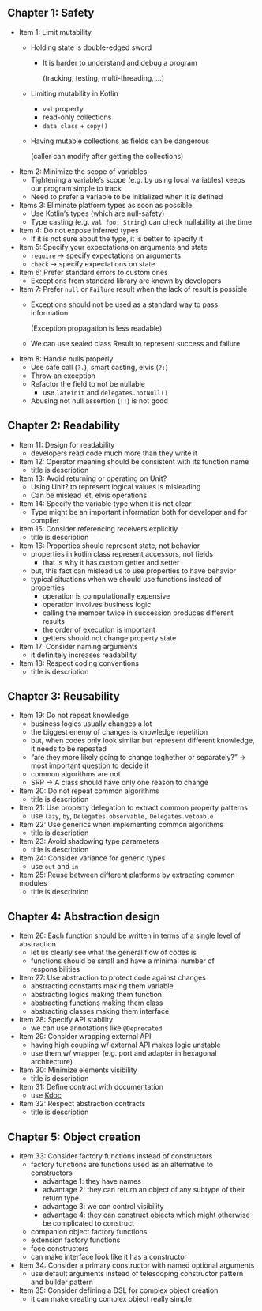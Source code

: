 ## Chapter 1: Safety

- Item 1: Limit mutability
    - Holding state is double-edged sword
        - It is harder to understand and debug a program
            
            (tracking, testing, multi-threading, …)
            
    - Limiting mutability in Kotlin
        - `val` property
        - read-only collections
        - `data class` + `copy()`
    - Having mutable collections as fields can be dangerous
        
        (caller can modify after getting the collections)
- Item 2: Minimize the scope of variables
    - Tightening a variable’s scope (e.g. by using local variables) keeps our program simple to track
    - Need to prefer a variable to be initialized when it is defined
- Items 3: Eliminate platform types as soon as possible
    - Use Kotlin’s types (which are null-safety)
    - Type casting (e.g. `val foo: String`) can check nullability at the time
- Item 4: Do not expose inferred types
    - If it is not sure about the type, it is better to specify it
- Item 5: Specify your expectations on arguments and state
    - `require` → specify expectations on arguments
    - `check` → specify expectations on state
- Item 6: Prefer standard errors to custom ones
    - Exceptions from standard library are known by developers
- Item 7: Prefer `null` or `Failure` result when the lack of result is possible
    - Exceptions should not be used as a standard way to pass information
        
        (Exception propagation is less readable)
        
    - We can use sealed class Result to represent success and failure
- Item 8: Handle nulls properly
    - Use safe call (`?.`), smart casting, elvis (`?:`)
    - Throw an exception
    - Refactor the field to not be nullable
        - use `lateinit` and `delegates.notNull()`
    - Abusing not null assertion (`!!`) is not good

## Chapter 2: Readability

- Item 11: Design for readability
    - developers read code much more than they write it
- Item 12: Operator meaning should be consistent with its function name
    - title is description
- Item 13: Avoid returning or operating on Unit?
    - Using Unit? to represent logical values is misleading
    - Can be mislead let, elvis operations
- Item 14: Specify the variable type when it is not clear
    - Type might be an important information both for developer and for compiler
- Item 15: Consider referencing receivers explicitly
    - title is description
- Item 16: Properties should represent state, not behavior
    - properties in kotlin class represent accessors, not fields
        - that is why it has custom getter and setter
    - but, this fact can mislead us to use properties to have behavior
    - typical situations when we should use functions instead of properties
        - operation is computationally expensive
        - operation involves business logic
        - calling the member twice in succession produces different results
        - the order of execution is important
        - getters should not change property state
- Item 17: Consider naming arguments
    - it definitely increases readability
- Item 18: Respect coding conventions
    - title is description

## Chapter 3: Reusability

- Item 19: Do not repeat knowledge
    - business logics usually changes a lot
    - the biggest enemy of changes is knowledge repetition
    - but, when codes only look similar but represent different knowledge, it needs to be repeated
    - “are they more likely going to change toghether or separately?” → most important question to decide it
    - common algorithms are not
    - SRP → A class should have only one reason to change
- Item 20: Do not repeat common algorithms
    - title is description
- Item 21: Use property delegation to extract common property patterns
    - use `lazy`, `by`, `Delegates.observable,` `Delegates.vetoable`
- Item 22: Use generics when implementing common algorithms
    - title is description
- Item 23: Avoid shadowing type parameters
    - title is description
- Item 24: Consider variance for generic types
    - use `out` and `in`
- Item 25: Reuse between different platforms by extracting common modules
    - title is description

## Chapter 4: Abstraction design

- Item 26: Each function should be written in terms of a single level of abstraction
    - let us clearly see what the general flow of codes is
    - functions should be small and have a minimal number of responsibilities
- Item 27: Use abstraction to protect code against changes
    - abstracting constants making them variable
    - abstracting logics making them function
    - abstracting functions making them class
    - abstracting classes making them interface
- Item 28: Specify API stability
    - we can use annotations like `@Deprecated`
- Item 29: Consider wrapping external API
    - having high coupling w/ external API makes logic unstable
    - use them w/ wrapper (e.g. port and adapter in hexagonal architecture)
- Item 30: Minimize elements visibility
    - title is description
- Item 31: Define contract with documentation
    - use [Kdoc](https://kotlinlang.org/docs/kotlin-doc.html)
- Item 32: Respect abstraction contracts
    - title is description

## Chapter 5: Object creation

- Item 33: Consider factory functions instead of constructors
    - factory functions are functions used as an alternative to constructors
        - advantage 1: they have names
        - advantage 2: they can return an object of any subtype of their return type
        - advantage 3: we can control visibility
        - advantage 4: they can construct objects which might otherwise be complicated to construct
    - companion object factory functions
    - extension factory functions
    - face constructors
    - can make interface look like it has a constructor
- Item 34: Consider a primary constructor with named optional arguments
    - use default arguments instead of telescoping constructor pattern and builder pattern
- Item 35: Consider defining a DSL for complex object creation
    - it can make creating complex object really simple